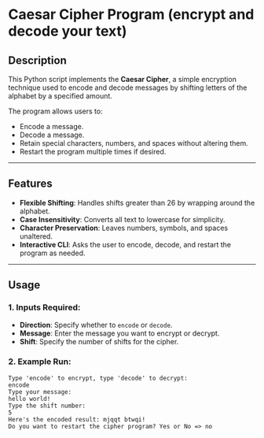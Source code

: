 # Caesar Cipher Program (encrypt and decode your text)

## Description
This Python script implements the **Caesar Cipher**, a simple encryption technique used to encode and decode messages by shifting letters of the alphabet by a specified amount. 

The program allows users to:
- Encode a message.
- Decode a message.
- Retain special characters, numbers, and spaces without altering them.
- Restart the program multiple times if desired.

---

## Features
- **Flexible Shifting**: Handles shifts greater than 26 by wrapping around the alphabet.
- **Case Insensitivity**: Converts all text to lowercase for simplicity.
- **Character Preservation**: Leaves numbers, symbols, and spaces unaltered.
- **Interactive CLI**: Asks the user to encode, decode, and restart the program as needed.

---

## Usage

### 1. Inputs Required:
- **Direction**: Specify whether to `encode` or `decode`.
- **Message**: Enter the message you want to encrypt or decrypt.
- **Shift**: Specify the number of shifts for the cipher.

### 2. Example Run:
```plaintext
Type 'encode' to encrypt, type 'decode' to decrypt:
encode
Type your message:
hello world!
Type the shift number:
5
Here's the encoded result: mjqqt btwqi!
Do you want to restart the cipher program? Yes or No => no
